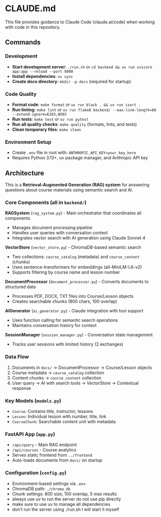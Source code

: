 # CLAUDE.md

This file provides guidance to Claude Code (claude.ai/code) when working with code in this repository.

## Commands

### Development
- **Start development server**: `./run.sh` or `cd backend && uv run uvicorn app:app --reload --port 8000`
- **Install dependencies**: `uv sync`
- **Create docs directory**: `mkdir -p docs` (required for startup)

### Code Quality
- **Format code**: `make format` or `uv run black . && uv run isort .`
- **Run linting**: `make lint` or `uv run flake8 backend/ --max-line-length=88 --extend-ignore=E203,W503`
- **Run tests**: `make test` or `uv run pytest`
- **Run all quality checks**: `make quality` (formats, lints, and tests)
- **Clean temporary files**: `make clean`

### Environment Setup
- Create `.env` file in root with: `ANTHROPIC_API_KEY=your_key_here`
- Requires Python 3.13+, uv package manager, and Anthropic API key

## Architecture

This is a **Retrieval-Augmented Generation (RAG) system** for answering questions about course materials using semantic search and AI.

### Core Components (all in `backend/`)

**RAGSystem** (`rag_system.py`) - Main orchestrator that coordinates all components
- Manages document processing pipeline
- Handles user queries with conversation context
- Integrates vector search with AI generation using Claude Sonnet 4

**VectorStore** (`vector_store.py`) - ChromaDB-based semantic search
- Two collections: `course_catalog` (metadata) and `course_content` (chunks)
- Uses sentence-transformers for embeddings (all-MiniLM-L6-v2)
- Supports filtering by course name and lesson number

**DocumentProcessor** (`document_processor.py`) - Converts documents to structured data
- Processes PDF, DOCX, TXT files into Course/Lesson objects
- Creates searchable chunks (800 chars, 100 overlap)

**AIGenerator** (`ai_generator.py`) - Claude integration with tool support
- Uses function calling for semantic search operations
- Maintains conversation history for context

**SessionManager** (`session_manager.py`) - Conversation state management
- Tracks user sessions with limited history (2 exchanges)

### Data Flow
1. Documents in `docs/` → DocumentProcessor → Course/Lesson objects
2. Course metadata → `course_catalog` collection
3. Content chunks → `course_content` collection  
4. User query → AI with search tools → VectorStore → Contextual response

### Key Models (`models.py`)
- `Course`: Contains title, instructor, lessons
- `Lesson`: Individual lesson with number, title, link
- `CourseChunk`: Searchable content unit with metadata

### FastAPI App (`app.py`)
- `/api/query` - Main RAG endpoint
- `/api/courses` - Course analytics
- Serves static frontend from `../frontend`
- Auto-loads documents from `docs/` on startup

### Configuration (`config.py`)
- Environment-based settings via `.env`
- ChromaDB path: `./chroma_db`
- Chunk settings: 800 size, 100 overlap, 5 max results
- always use uv to run the server do not use pip directly
- make sure to use uv to manage all dependencies
- don't run the server using ./run.sh I will start it myself